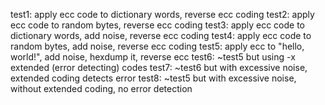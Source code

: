 test1: apply ecc code to dictionary words, reverse ecc coding
test2: apply ecc code to random bytes, reverse ecc coding
test3: apply ecc code to dictionary words, add noise, reverse ecc coding
test4: apply ecc code to random bytes, add noise, reverse ecc coding
test5: apply ecc to "hello, world!", add noise, hexdump it, reverse ecc 
test6: ~test5 but using -x extended (error detecting) codes
test7: ~test6 but with excessive noise, extended coding detects error 
test8: ~test5 but with excessive noise, without extended coding, no error detection
